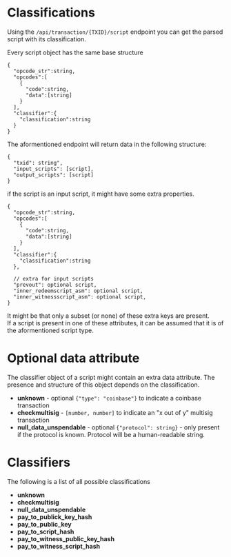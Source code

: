 # Classifications

Using the `/api/transaction/{TXID}/script` endpoint you can get the parsed script with its classification.

Every script object has the same base structure

```
{
  "opcode_str":string,
  "opcodes":[
    {
      "code":string,
      "data":[string]
    }
  ],
  "classifier":{
    "classification":string
  }
}
```

The aformentioned endpoint will return data in the following structure:

```
{
  "txid": string",
  "input_scripts": [script],
  "output_scripts": [script]
}
```

if the script is an input script, it might have some extra properties.

```
{
  "opcode_str":string,
  "opcodes":[
    {
      "code":string,
      "data":[string]
    }
  ],
  "classifier":{
    "classification":string
  },
  
  // extra for input scripts
  "prevout": optional script,
  "inner_redeemscript_asm": optional script,
  "inner_witnessscript_asm": optional script,
}
```

It might be that only a subset (or none) of these extra keys are present.  
If a script is present in one of these attributes, it can be assumed that it is of the aformentioned script type.

# Optional data attribute
The classifier object of a script might contain an extra data attribute.
The presence and structure of this object depends on the classification.

 * **unknown** - optional `{"type": "coinbase"}` to indicate a coinbase transaction
 * **checkmultisig** - `[number, number]` to indicate an "x out of y" multisig transaction
 * **null_data_unspendable** - optional `{"protocol": string}` - only present if the protocol is known. Protocol will be a human-readable string.

# Classifiers

The following is a list of all possible classifications

 * **unknown**
 * **checkmultisig**
 * **null_data_unspendable**
 * **pay_to_publick_key_hash**
 * **pay_to_public_key**
 * **pay_to_script_hash**
 * **pay_to_witness_public_key_hash**
 * **pay_to_witness_script_hash**
